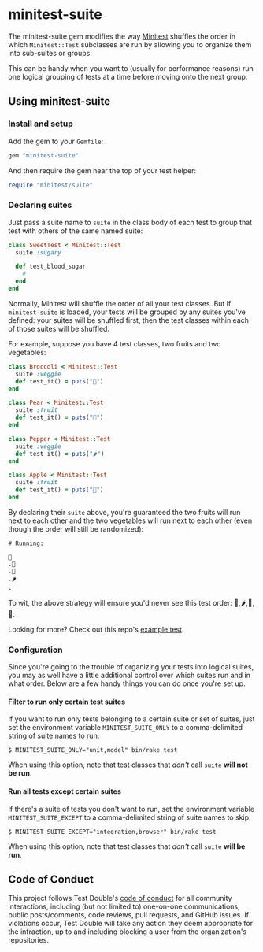 # minitest-suite

The minitest-suite gem modifies the way
[Minitest](https://github.com/seattlerb/minitest) shuffles the order in which
`Minitest::Test` subclasses are run by allowing you to organize them into
sub-suites or groups.

This can be handy when you want to (usually for performance reasons) run
one logical grouping of tests at a time before moving onto the next group.

## Using minitest-suite

### Install and setup

Add the gem to your `Gemfile`:

```ruby
gem "minitest-suite"
```

And then require the gem near the top of your test helper:

```ruby
require "minitest/suite"
```

### Declaring suites

Just pass a suite name to `suite` in the class body of each
test to group that test with others of the same named suite:

```ruby
class SweetTest < Minitest::Test
  suite :sugary

  def test_blood_sugar
    #
  end
end
```

Normally, Minitest will shuffle the order of all your test classes. But if
`minitest-suite` is loaded, your tests will be grouped by any suites you've
defined: your suites will be shuffled first, then the test classes within each
of those suites will be shuffled.

For example, suppose you have 4 test classes, two fruits and two vegetables:

```ruby
class Broccoli < Minitest::Test
  suite :veggie
  def test_it() = puts("🥦")
end

class Pear < Minitest::Test
  suite :fruit
  def test_it() = puts("🍐")
end

class Pepper < Minitest::Test
  suite :veggie
  def test_it() = puts("🌶")
end

class Apple < Minitest::Test
  suite :fruit
  def test_it() = puts("🍎")
end
```

By declaring their `suite` above, you're guaranteed the two fruits will run next
to each other and the two vegetables will run next to each other (even though
the order will still be randomized):

```
# Running:

🍐
.🍎
.🥦
.🌶
.
```

To wit, the above strategy will ensure you'd never see this test order:
🍐,🌶,🍎,🥦.

Looking for more? Check out this repo's [example
test](/example/test/sweet_test.rb).

### Configuration

Since you're going to the trouble of organizing your tests into logical suites,
you may as well have a little additional control over which suites run and in
what order. Below are a few handy things you can do once you're set up.

#### Filter to run only certain test suites

If you want to run only tests belonging to a certain suite or set of suites,
just set the environment variable `MINITEST_SUITE_ONLY` to a comma-delimited
string of suite names to run:

```
$ MINITEST_SUITE_ONLY="unit,model" bin/rake test
```

When using this option, note that test classes that _don't_ call `suite` **will
not be run**.

#### Run all tests except certain suites

If there's a suite of tests you don't want to run, set the environment variable
`MINITEST_SUITE_EXCEPT` to a comma-delimited string of suite names to skip:

```
$ MINITEST_SUITE_EXCEPT="integration,browser" bin/rake test
```

When using this option, note that test classes that _don't_ call `suite` **will
be run**.

## Code of Conduct

This project follows Test Double's [code of
conduct](https://testdouble.com/code-of-conduct) for all community interactions,
including (but not limited to) one-on-one communications, public posts/comments,
code reviews, pull requests, and GitHub issues. If violations occur, Test Double
will take any action they deem appropriate for the infraction, up to and
including blocking a user from the organization's repositories.

